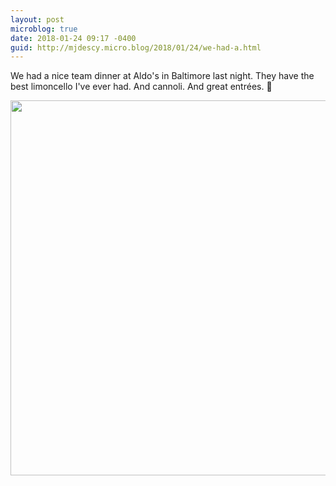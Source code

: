 ```yaml
---
layout: post
microblog: true
date: 2018-01-24 09:17 -0400
guid: http://mjdescy.micro.blog/2018/01/24/we-had-a.html
---
```

We had a nice team dinner at Aldo's in Baltimore last night. They have the best limoncello I've ever had. And cannoli. And great entrées. 🍴 

<img src="http://mjdescy.micro.blog/uploads/2018/4d3e01d00c.jpg" width="599" height="600" />
